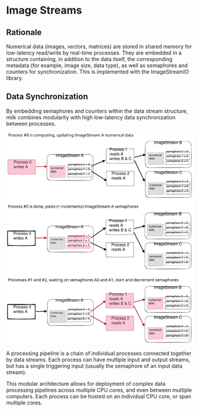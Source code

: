 # Image Streams

## Rationale

Numerical data (images, vectors, matrices) are stored in shared memory for low-latency read/write by real-time processes. They are embedded in a structure containing, in addition to the data itself, the corresponding metadata (for example, image size, data type), as well as semaphores and counters for synchronization. This is implemented with the ImageStreamIO library.

## Data Synchronization

By embedding semaphores and counters within the data stream structure, milk combines modularity with high low-latency data synchronization between processes.



<img src="../.gitbook/assets/file.excalidraw (1).svg" alt="Synchronization between data (streams) and processes" class="gitbook-drawing">

A processing pipeline is a chain of individual processes connected together by data streams. Each process can have multiple input and output streams, but has a single triggering input (usually the semaphore of an input data stream).

This modular architecture allows for deployment of complex data processing pipelines across multiple CPU cores, and even between multiple computers. Each process can be hosted on an individual CPU core, or span multiple cores.
